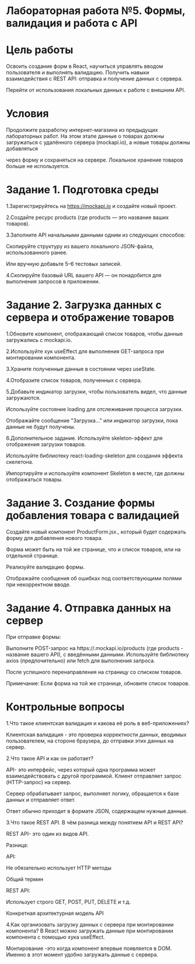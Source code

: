 # Лабораторная работа №5. Формы, валидация и работа с API

# Цель работы

Освоить создание форм в React, научиться управлять вводом пользователя и выполнять валидацию. Получить навыки взаимодействия с REST API: отправка и получение данных с сервера.

Перейти от использования локальных данных к работе с внешним API.

# Условия

Продолжите разработку интернет-магазина из предыдущих лабораторных работ. На этом этапе данные о товарах должны загружаться с удалённого сервера (mockapi.io), а новые товары должны добавляться

через форму и сохраняться на сервере. Локальное хранение товаров больше не используется.

# Задание 1. Подготовка среды

1.Зарегистрируйтесь на https://mockapi.io и создайте новый проект.

2.Создайте ресурс products (где products — это название ваших товаров).

3.Заполните API начальными данными одним из следующих способов:

   Скопируйте структуру из вашего локального JSON-файла, использованного ранее.

   Или вручную добавьте 5–6 тестовых записей.

4.Скопируйте базовый URL вашего API — он понадобится для выполнения запросов в приложении.

# Задание 2. Загрузка данных с сервера и отображение товаров

1.Обновите компонент, отображающий список товаров, чтобы данные загружались с mockapi.io.

2.Используйте хук useEffect для выполнения GET-запроса при монтировании компонента.

3.Храните полученные данные в состоянии через useState.

4.Отобразите список товаров, полученных с сервера.

5.Добавьте индикатор загрузки, чтобы пользователь видел, что данные загружаются.

 Используйте состояние loading для отслеживания процесса загрузки.
 
 Отображайте сообщение "Загрузка..." или индикатор загрузки, пока данные не будут получены.
 
6.Дополнительное задание. Используйте skeleton-эффект для отображения загрузки товаров. 

Используйте библиотеку react-loading-skeleton для создания эффекта скелетона.

Импортируйте и используйте компонент Skeleton в месте, где должны отображаться товары.

# Задание 3. Создание формы добавления товара с валидацией
Создайте новый компонент ProductForm.jsx., который будет содержать форму для добавления нового товара.

Форма может быть на той же странице, что и список товаров, или на отдельной странице.

Реализуйте валидацию формы.

Отображайте сообщения об ошибках под соответствующими полями при некорректном вводе.  

# Задание 4. Отправка данных на сервер
При отправке формы:

Выполните POST-запрос на https://<your-project>.mockapi.io/products (где products - название вашего API), с введёнными данными.
Используйте библиотеку axios (предпочительно) или fetch для выполнения запроса.

После успешного перенаправления на страницу со списком товаров.

Примечание: Если форма на той же странице, обновите список товаров.

# Контрольные вопросы

1.Что такое клиентская валидация и какова её роль в веб-приложениях?

Клиентская валидация - это проверка корректности данных, вводимых пользователем, на стороне браузера, до отправки этих данных на сервер.

2.Что такое API и как он работает?

API- это интерфейс, через который одна программа может взаимодействовать с другой программой. Клиент отправляет запрос (HTTP-запрос) на сервер.

Сервер обрабатывает запрос, выполняет логику, обращается к базе данных и отправляет ответ.

Ответ обычно приходит в формате JSON, содержащем нужные данные.

3.Что такое REST API. В чём разница между понятием API и REST API?

REST API- это один из видов API. 

Разница:

   API:                                                           
 
Не обязательно использует HTTP методы            	

Общий термин             

  REST API:

Использует строго GET, POST, PUT, DELETE и т.д.

Конкретная архитектурная модель API   

4.Как организовать загрузку данных с сервера при монтировании компонента?
В React можно загружать данные при монтировании компонента с помощью хука useEffect.

Монтирование -это когда компонент впервые появляется в DOM. Именно в этот момент удобно загружать данные с сервера.
